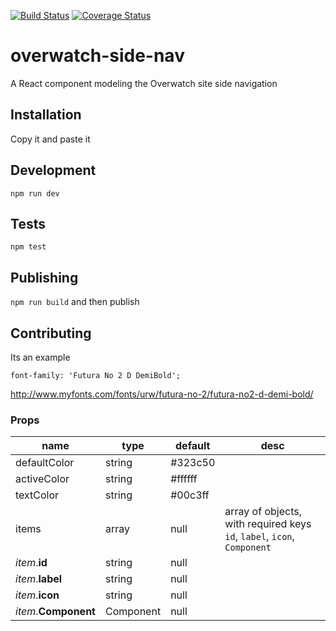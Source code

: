 [![Build Status](https://travis-ci.org/likethemammal/overwatch-side-nav.svg?branch=master)](https://travis-ci.org/likethemammal/open-source-react-component-example)
[![Coverage Status](https://coveralls.io/repos/github/likethemammal/overwatch-side-nav/badge.svg?branch=master)](https://coveralls.io/github/likethemammal/open-source-react-component-example?branch=master)

overwatch-side-nav
=========

A React component modeling the Overwatch site side navigation

## Installation

Copy it and paste it

## Development

  `npm run dev`

## Tests

  `npm test`

## Publishing

  `npm run build` and then publish

## Contributing

Its an example

    font-family: 'Futura No 2 D DemiBold';

http://www.myfonts.com/fonts/urw/futura-no-2/futura-no2-d-demi-bold/


### Props

| name        | type           | default  | desc 
--- | --- | --- | --- |
| defaultColor | string | #323c50 |  |
| activeColor | string | #ffffff |  |
| textColor | string | #00c3ff |  |
| items | array | null | array of objects, with required keys `id`, `label`, `icon`, `Component` |
| *item*.**id** | string | null |  |
| *item*.**label** | string | null |  |
| *item*.**icon** | string | null |  |
| *item*.**Component** | Component | null |  |
